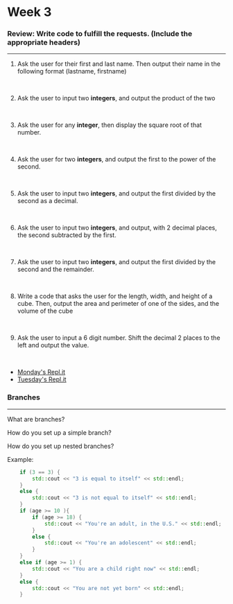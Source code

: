 # Week 3

### Review: Write code to fulfill the requests. (Include the appropriate headers)
---
1. Ask the user for their first and last name. Then output their name in the following format (lastname, firstname)

<br>

2. Ask the user to input two **integers**, and output the product of the two

<br>

3. Ask the user for any **integer**, then display the square root of that number. 

<br>

4. Ask the user for two **integers**, and output the first to the power of the second. 

<br>

5. Ask the user to input two **integers**, and output the first divided by the second as a decimal.

<br>

6. Ask the user to input two **integers**, and output, with 2 decimal places, the second subtracted by the first.

<br>

7. Ask the user to input two **integers**, and output the first divided by the second and the remainder.

<br>

8. Write a code that asks the user for the length, width, and height of a cube. Then, output the area and perimeter of one of the sides, and the volume of the cube

<br>

9. Ask the user to input a 6 digit number. Shift the decimal 2 places to the left and output the value.

<br>

* [Monday's Repl.it](https://repl.it/@PikaSannnnn/CS10-Environment-028#main.cpp)
* [Tuesday's Repl.it](https://repl.it/@PikaSannnnn/CS10-Environment-029#main.cpp)


### Branches ###
---
What are branches?  

How do you set up a simple branch?  

How do you set up nested branches?  


Example:  
```c++
    if (3 == 3) {
        std::cout << "3 is equal to itself" << std::endl;
    }
    else {
        std::cout << "3 is not equal to itself" << std::endl;
    }
    if (age >= 10 ){
        if (age >= 18) {
            std::cout << "You're an adult, in the U.S." << std::endl;
        }
        else {
            std::cout << "You're an adolescent" << std::endl;
        }
    }
    else if (age >= 1) {
        std::cout << "You are a child right now" << std::endl;
    }
    else {
        std::cout << "You are not yet born" << std::endl;
    }
```